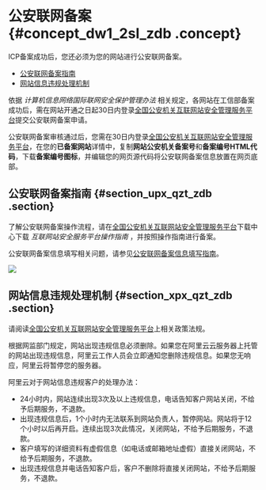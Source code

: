 # 公安联网备案 {#concept_dw1_2sl_zdb .concept}

ICP备案成功后，您还必须为您的网站进行公安联网备案。

-   [公安联网备案指南](#section_upx_qzt_zdb)
-   [网站信息违规处理机制](#section_xpx_qzt_zdb)

依据 *计算机信息网络国际联网安全保护管理办法* 相关规定，各网站在工信部备案成功后，需在网站开通之日起30日内登录[全国公安机关互联网站安全管理服务平台](http://www.beian.gov.cn/portal/index)提交公安联网备案申请。

公安联网备案审核通过后，您需在30日内登录[全国公安机关互联网站安全管理服务平台](http://www.beian.gov.cn/portal/index)，在您的**已备案网站**详情中，复制**网站公安机关备案号**和**备案编号HTML代码**，下载**备案编号图标**，并编辑您的网页源代码将公安联网备案信息放置在网页底部。

## 公安联网备案指南 {#section_upx_qzt_zdb .section}

了解公安联网备案操作流程，请在[全国公安机关互联网站安全管理服务平台](http://www.beian.gov.cn/portal/index)下载中心下载 *互联网站安全服务平台操作指南* ，并按照操作指南进行备案。

公安联网备案信息填写相关问题，请参见[公安联网备案信息填写指南](cn.zh-CN/公安联网备案与经营性备案/公安联网备案信息填写指南.md#)。

![](http://static-aliyun-doc.oss-cn-hangzhou.aliyuncs.com/assets/img/14228/15686009255510_zh-CN.jpg)

## 网站信息违规处理机制 {#section_xpx_qzt_zdb .section}

请阅读[全国公安机关互联网站安全管理服务平台](http://www.beian.gov.cn/portal/index)上相关政策法规。

根据网监部门规定，网站出现违规信息必须删除。如果您在阿里云云服务器上托管的网站出现违规信息，阿里云工作人员会立即通知您删除违规信息。如果您无响应，阿里云将暂停您的服务器。

阿里云对于网站信息违规客户的处理办法：

-   24小时内，网站连续出现3次及以上违规信息，电话告知客户网站关闭，不给予后期服务，不退款。
-   出现违规信息后，1个小时内无法联系到网站负责人，暂停网站。网站将于12个小时以后再开启。连续出现3次此情况，关闭网站，不给予后期服务，不退款。
-   客户填写的详细资料有虚假信息（如电话或邮箱地址虚假）直接关闭网站，不给予后期服务，不退款。
-   出现违规信息并电话告知客户后，客户不删除将直接关闭网站，不给予后期服务，不退款。

